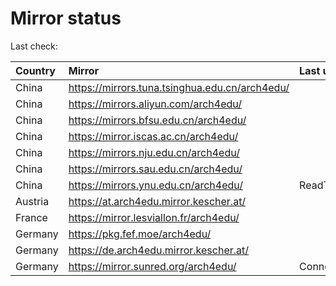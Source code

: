 <script src="./time.js"></script>
# Mirror status
Last check: <script type="text/javascript">localize(1690453096.6308985);</script>

|Country|Mirror|Last update|
|:------|:-----|:----------|
|China|https://mirrors.tuna.tsinghua.edu.cn/arch4edu/|<script type="text/javascript">localize(1690439531);</script>|
|China|https://mirrors.aliyun.com/arch4edu/|<script type="text/javascript">localize(1690352980);</script>|
|China|https://mirrors.bfsu.edu.cn/arch4edu/|<script type="text/javascript">localize(1690309951);</script>|
|China|https://mirror.iscas.ac.cn/arch4edu/|<script type="text/javascript">localize(1690396186);</script>|
|China|https://mirrors.nju.edu.cn/arch4edu/|<script type="text/javascript">localize(1690352980);</script>|
|China|https://mirrors.sau.edu.cn/arch4edu/|<script type="text/javascript">localize(1690396186);</script>|
|China|https://mirrors.ynu.edu.cn/arch4edu/|ReadTimeout|
|Austria|https://at.arch4edu.mirror.kescher.at/|<script type="text/javascript">localize(1690396186);</script>|
|France|https://mirror.lesviallon.fr/arch4edu/|<script type="text/javascript">localize(1689402753);</script>|
|Germany|https://pkg.fef.moe/arch4edu/|<script type="text/javascript">localize(1690396186);</script>|
|Germany|https://de.arch4edu.mirror.kescher.at/|<script type="text/javascript">localize(1690396186);</script>|
|Germany|https://mirror.sunred.org/arch4edu/|ConnectTimeout|

<script src="./tablefilter/tablefilter.js"></script>
<script src="./table.js"></script>